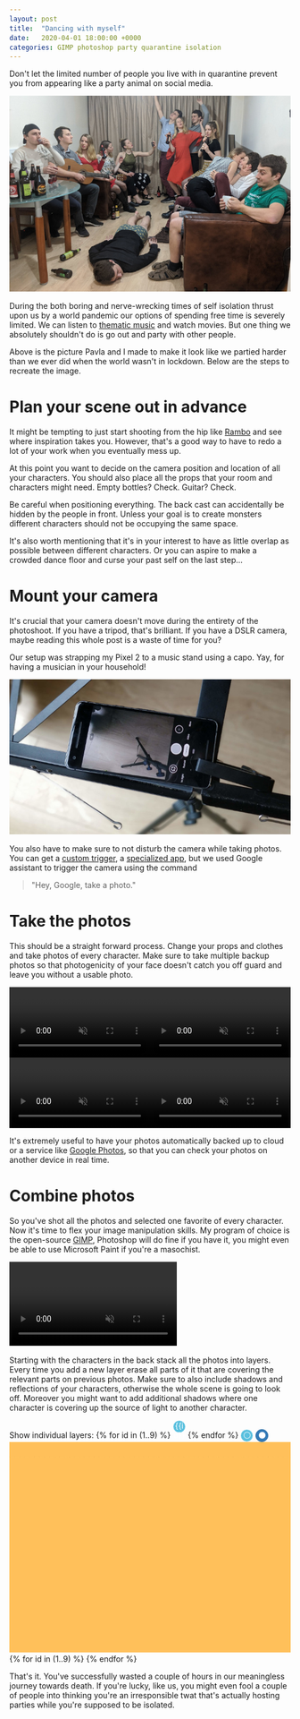 ```yaml
---
layout: post
title:  "Dancing with myself"
date:   2020-04-01 18:00:00 +0000
categories: GIMP photoshop party quarantine isolation
---
```


Don't let the limited number of people you live with in quarantine prevent you from appearing like a party animal on social media.

<a href="/assets/quarantine_party/party.jpg"><picture>
	<source srcset="/assets/quarantine_party/party_small.webp"/>
	<img src="/assets/quarantine_party/party_small.jpg" alt="Party"/>
</picture></a>

During the both boring and nerve-wrecking times of self isolation thrust upon us by a world pandemic our options of spending free time is severely limited. We can listen to [thematic music][playlist] and watch movies. But one thing we absolutely shouldn't do is go out and party with other people.

Above is the picture Pavla and I made to make it look like we partied harder than we ever did when the world wasn't in lockdown. Below are the steps to recreate the image.

[playlist]: https://music.youtube.com/playlist?list=PLpkaJOXe4OxFX6OEOaID0nJvKM2v3ffFK
[pandemic-movie]: https://www.imdb.com/title/tt3774802/

# Plan your scene out in advance

It might be tempting to just start shooting from the hip like [Rambo][rambo] and see where inspiration takes you. However, that's a good way to have to redo a lot of your work when you eventually mess up.

[rambo]: https://giphy.com/gifs/animated-rambo-gifmania-ql2lUYvISjpaE/fullscreen

At this point you want to decide on the camera position and location of all your characters. You should also place all the props that your room and characters might need. Empty bottles? Check. Guitar? Check.

Be careful when positioning everything. The back cast can accidentally be hidden by the people in front. Unless your goal is to create monsters different characters should not be occupying the same space. 

It's also worth mentioning that it's in your interest to have as little overlap as possible between different characters. Or you can aspire to make a crowded dance floor and curse your past self on the last step...

# Mount your camera

It's crucial that your camera doesn't move during the entirety of the photoshoot. If you have a tripod, that's brilliant. If you have a DSLR camera, maybe reading this whole post is a waste of time for you?

Our setup was strapping my Pixel 2 to a music stand using a capo. Yay, for having a musician in your household!

<picture>
	<source srcset="/assets/quarantine_party/pixel.webp"/>
	<img src="/assets/quarantine_party/pixel.jpg" alt="Pixel"/>
</picture>

You also have to make sure to not disturb the camera while taking photos. You can get a [custom trigger][remote], a [specialized app][timer-app], but we used Google assistant to trigger the camera using the command

> "Hey, Google, take a photo."

[remote]: https://www.amazon.co.uk/dp/B07515QVG6
[timer-app]: https://play.google.com/store/apps/details?id=com.vlysov.auto.selfie.camera&hl=en

# Take the photos

This should be a straight forward process. Change your props and clothes and take photos of every character. Make sure to take multiple backup photos so that photogenicity of your face doesn't catch you off guard and leave you without a usable photo.

<style>
	.photos {display:flex; flex-wrap: wrap;}
	.photos > video {width:50%;display: inline-block;}
</style>
<div class="photos">
<video muted="" autoplay="" loop="">
	<source src="{{'/assets/quarantine_party/guitar.mp4'}}"/>
</video>
<video muted="" autoplay="" loop="">
	<source src="{{'/assets/quarantine_party/groupie.mp4'}}"/>
</video>
<video muted="" autoplay="" loop="">
	<source src="{{'/assets/quarantine_party/drinker.mp4'}}"/>
</video>
<video muted="" autoplay="" loop="">
	<source src="{{'/assets/quarantine_party/dancers.mp4'}}"/>
</video>
</div>


It's extremely useful to have your photos automatically backed up to cloud or a service like [Google Photos](https://photos.google.com), so that you can check your photos on another device in real time.

# Combine photos

So you've shot all the photos and selected one favorite of every character. Now it's time to flex your image manipulation skills. My program of choice is the open-source [GIMP][gimp], Photoshop will do fine if you have it, you might even be able to use Microsoft Paint if you're a masochist. 

[gimp]: https://gimp.org

<video muted="" autoplay="" loop="">
	<source src="{{'/assets/quarantine_party/making_of.mp4'}}"/>
</video>

Starting with the characters in the back stack all the photos into layers. Every time you add a new layer erase all parts of it that are covering the relevant parts on previous photos. Make sure to also include shadows and reflections of your characters, otherwise the whole scene is going to look off. Moreover you might want to add additional shadows where one character is covering up the source of light to another character.

<div id="toggleLayers">
	Show individual layers:
	{% for id in (1..9) %}
		<input type="checkbox" value="{{id}}" id="layer{{id}}" onchange="showhide(event)"><label for="layer{{id}}">{{id}}</label>
	{% endfor %}
	<label onclick="hideAll()" title='Hide all'>⚪</label>
	<input type="checkbox" checked/>
	<label onclick="showAll()" title='Show all'>⚫</label>
</div>

<div id="display">
	<img src="/assets/quarantine_party/layers/bg.png" style="z-index: -1; position: relative;" alt="background">
	{% for id in (1..9) %}
	<picture id="img-layer-{{id}}" style="display: none;">
		<source srcset="/assets/quarantine_party/layers/{{id}}.webp"/>
		<img src="/assets/quarantine_party/layers/{{id}}.png" alt="Image layer {{id}}"/>
	</picture>
    {% endfor %}

</div>

That's it. You've successfully wasted a couple of hours in our meaningless journey towards death. If you're lucky, like us, you might even fool a couple of people into thinking you're an irresponsible twat that's actually hosting parties while you're supposed to be isolated.

<script>
	function showhide(event) {
		console.log(event);
		console.log(event.target.value, event.target.checked);
		let img = document.getElementById("img-layer-"+event.target.value);
		console.log(img);
		if (event.target.checked) {
			img.style.display = "initial";
		} else {
			img.style.display = "none";
		}
	}
	function showAll() {
		for (let i = 1; i <= 9; i++) {
			let inp = document.getElementById('layer' + i);
			if (!inp.checked) inp.click();
		}
	}
	function hideAll() {
		for (let i = 1; i <= 9; i++) {
			let inp = document.getElementById('layer' + i);
			if (inp.checked) inp.click();
		}
	}
</script>
<style>
	#display {
		width: 100%;
		position: relative;
	}
	#display img, #display picture {
		position: absolute;
		top: 0;
		left: 0;
		right: 0;
		bottom: 0;
	}
	#toggleLayers input {
		display: none;
	}
	#toggleLayers input:checked + label {
	    background-color: #337ab7;
	    border-color: #2e6da4;
	}
	#toggleLayers label {
	    background-color: #5bc0de;
	    border-color: #46b8da;
	    color: white;
		cursor: pointer;
		display: inline-block;
		border-radius: 1em;
		border: 1px solid;
		width: 1.5em;
		height: 1.5em;
		text-align: center;
	}
</style>